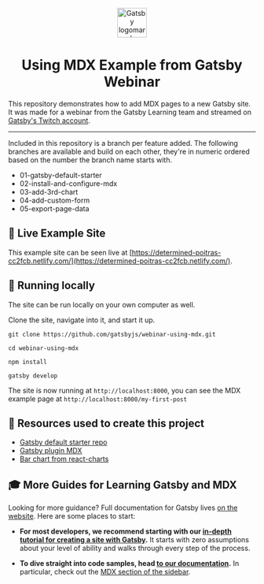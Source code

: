 <p align="center">
  <a href="https://www.gatsbyjs.org">
    <img alt="Gatsby logomark" src="https://www.gatsbyjs.org/monogram.svg" width="60" />
  </a>
</p>
<h1 align="center">
  Using MDX Example from Gatsby Webinar
</h1>

This repository demonstrates how to add MDX pages to a new Gatsby site. It was made for a webinar from the Gatsby Learning team and streamed on [Gatsby's Twitch account](https://www.twitch.tv/gatsbyjs).

---

Included in this repository is a branch per feature added. The following branches are available and build on each other, they're in numeric ordered based on the number the branch name starts with.

- 01-gatsby-default-starter
- 02-install-and-configure-mdx
- 03-add-3rd-chart
- 04-add-custom-form
- 05-export-page-data

## 💫 Live Example Site

This example site can be seen live at [https://determined-poitras-cc2fcb.netlify.com/](https://determined-poitras-cc2fcb.netlify.com/).

## 🔧 Running locally

The site can be run locally on your own computer as well.

Clone the site, navigate into it, and start it up.

```shell
git clone https://github.com/gatsbyjs/webinar-using-mdx.git

cd webinar-using-mdx

npm install

gatsby develop
```

The site is now running at `http://localhost:8000`, you can see the MDX example page at `http://localhost:8000/my-first-post`

## 🧰 Resources used to create this project

- [Gatsby default starter repo](https://github.com/gatsbyjs/gatsby-starter-default)
- [Gatsby plugin MDX](https://www.gatsbyjs.org/packages/gatsby-plugin-mdx/)
- [Bar chart from react-charts](https://react-charts.js.org/examples/bar)

## 🎓 More Guides for Learning Gatsby and MDX

Looking for more guidance? Full documentation for Gatsby lives [on the website](https://www.gatsbyjs.org/). Here are some places to start:

- **For most developers, we recommend starting with our [in-depth tutorial for creating a site with Gatsby](https://www.gatsbyjs.org/tutorial/).** It starts with zero assumptions about your level of ability and walks through every step of the process.

- **To dive straight into code samples, head [to our documentation](https://www.gatsbyjs.org/docs/).** In particular, check out the [MDX section of the sidebar](https://www.gatsbyjs.org/docs/mdx/).
